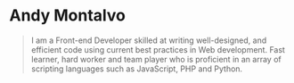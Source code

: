 # Andy Montalvo

> I am a Front-end Developer skilled at writing well-designed, and efficient code using current best practices in Web development. Fast learner, hard worker and team player who is proficient in an array of scripting languages such as JavaScript, PHP and Python.
